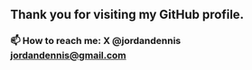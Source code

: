 ## Thank you for visiting my GitHub profile.

### 📫 How to reach me: X @jordandennis jordandennis@gmail.com
